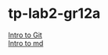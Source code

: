 # tp-lab2-gr12a
[Intro to Git](https://github.com/ulianych/lab2-intro-git)<br>[Intro to md](https://github.com/ulianych/lab2-intro-markdown)
